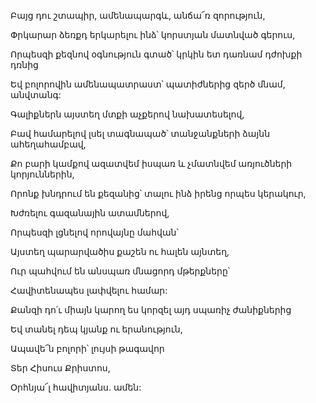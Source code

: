 Բայց դու շտապիր, ամենապարգև, անճա՜ռ զորություն,

Փրկարար ձեռքդ երկարելու ինձ՝ կորստյան մատնված գերուս,

Որպեսզի քեզնով օգնություն գտած՝ կրկին ետ դառնամ դժոխքի դռնից

Եվ բոլորովին ամենապատրաստ՝ պատիժներից զերծ մնամ, անվտանգ:

Գալիքներն այստեղ մտքի աչքերով նախատեսելով,

Բավ համարելով լսել տագնապած՝ տանջանքների ձայնն ահեղահամբավ,

Քո բարի կամքով ազատվեմ իսպառ և չմատնվեմ առյուծների կորյուններին,

Որոնք խնդրում են քեզանից՝ տալու ինձ իրենց որպես կերակուր,

Խժռելու գազանային ատամներով,

Որպեսզի լցնելով որովայնը մահվան՝

Այստեղ պարարվածիս քաշեն ու հալեն այնտեղ,

Ուր պահվում են անսպառ մնացորդ մթերքները՝

Հավիտենապես լափվելու համար:

Քանզի դո՛ւ միայն կարող ես կորզել այդ սպառիչ ժանիքներից

Եվ տանել դեպ կյանք ու երանություն,

Ապավե՜ն բոլորի՝ լույսի թագավոր

Տեր Հիսուս Քրիստոս,

Օրհնյա՜լ հավիտյանս. ամեն: